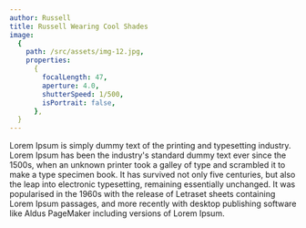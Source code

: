```yaml
---
author: Russell
title: Russell Wearing Cool Shades
image:
  {
    path: /src/assets/img-12.jpg,
    properties:
      {
        focalLength: 47,
        aperture: 4.0,
        shutterSpeed: 1/500,
        isPortrait: false,
      },
  }
---
```


Lorem Ipsum is simply dummy text of the printing and typesetting industry. Lorem Ipsum has been the industry's standard dummy text ever since the 1500s, when an unknown printer took a galley of type and scrambled it to make a type specimen book. It has survived not only five centuries, but also the leap into electronic typesetting, remaining essentially unchanged. It was popularised in the 1960s with the release of Letraset sheets containing Lorem Ipsum passages, and more recently with desktop publishing software like Aldus PageMaker including versions of Lorem Ipsum.
